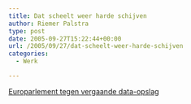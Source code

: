 ```yaml
---
title: Dat scheelt weer harde schijven
author: Riemer Palstra
type: post
date: 2005-09-27T15:22:44+00:00
url: /2005/09/27/dat-scheelt-weer-harde-schijven
categories:
  - Werk

---
```

[Europarlement tegen vergaande data-opslag][1]

 [1]: http://www.nu.nl/news/599330/60/Europarlement_tegen_vergaande_data-opslag.html
